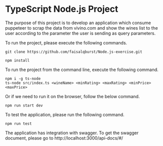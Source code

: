 # TypeScript Node.js Project

The purpose of this project is to develop an application which consume puppeteer to scrap the data from vivino.com and show the wines list to the user according to the parameter the user is sending as query parameters.

To run the project, please execute the following commands.

```
git clone https://github.com/faisalqburst/Node.js-exercise.git
```

```
npm install
```

To run the project from the command line, execute the following command.

```
npm i -g ts-node 
ts-node src/index.ts <wineName> <minRating> <maxRating> <minPrice> <maxPrice>
```

Or if we need to run it on the browser, follow the below command.

```
npm run start dev
```


To test the application, please run the following command.

```
npm run test
```

The application has integration with swagger. To get the swagger document, please go to http://localhost:3000/api-docs/#/
